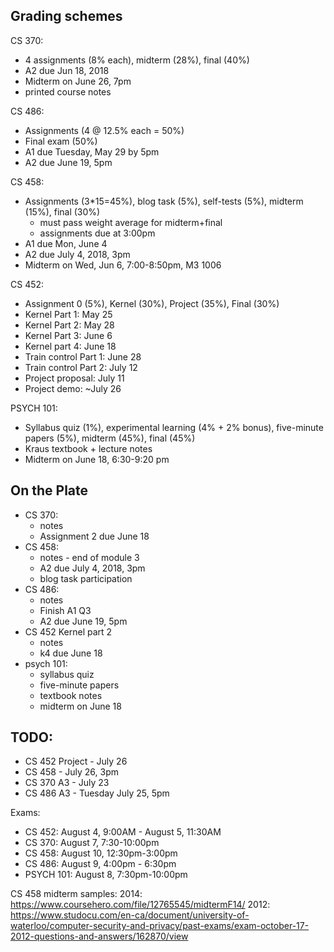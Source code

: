 ## Grading schemes

CS 370: 
* 4 assignments (8% each), midterm (28%), final (40%)
* A2 due Jun 18, 2018
* Midterm on June 26, 7pm
* printed course notes

CS 486: 
* Assignments (4 @ 12.5% each = 50%)
* Final exam (50%)
* A1 due Tuesday, May 29 by 5pm
* A2 due June 19, 5pm

CS 458:  
* Assignments (3*15=45%), blog task (5%), self-tests (5%), midterm (15%), final (30%) 
    * must pass weight average for midterm+final
    * assignments due at 3:00pm
* A1 due Mon, June 4
* A2 due July 4, 2018, 3pm
* Midterm on Wed, Jun 6, 7:00-8:50pm, M3 1006

CS 452: 
* Assignment 0 (5%), Kernel (30%), Project (35%), Final (30%)
* Kernel Part 1: May 25
* Kernel Part 2: May 28
* Kernel Part 3: June 6
* Kernel part 4: June 18
* Train control Part 1: June 28
* Train control Part 2: July 12
* Project proposal: July 11
* Project demo: ~July 26

PSYCH 101: 
* Syllabus quiz (1%), experimental learning (4% + 2% bonus), five-minute papers (5%), midterm (45%), final (45%)
* Kraus textbook + lecture notes
* Midterm on June 18, 6:30-9:20 pm

## On the Plate
* CS 370:
    * notes
    * Assignment 2 due June 18
* CS 458: 
    * notes - end of module 3
    * A2 due July 4, 2018, 3pm
    * blog task participation
* CS 486: 
    * notes
    * Finish A1 Q3
    * A2 due June 19, 5pm
* CS 452 Kernel part 2
    * notes
    * k4 due June 18
* psych 101: 
    * syllabus quiz
    * five-minute papers
    * textbook notes
    * midterm on June 18

## TODO: 
* CS 452 Project - July 26
* CS 458  - July 26, 3pm    
* CS 370 A3 - July 23
* CS 486 A3 - Tuesday July 25, 5pm


Exams: 
* CS 452: August 4, 9:00AM - August 5, 11:30AM
* CS 370: August 7, 7:30-10:00pm
* CS 458: August 10, 12:30pm-3:00pm
* CS 486: August 9, 4:00pm - 6:30pm
* PSYCH 101: August 8, 7:30pm-10:00pm

CS 458 midterm samples: 
2014: https://www.coursehero.com/file/12765545/midtermF14/
2012: https://www.studocu.com/en-ca/document/university-of-waterloo/computer-security-and-privacy/past-exams/exam-october-17-2012-questions-and-answers/162870/view

